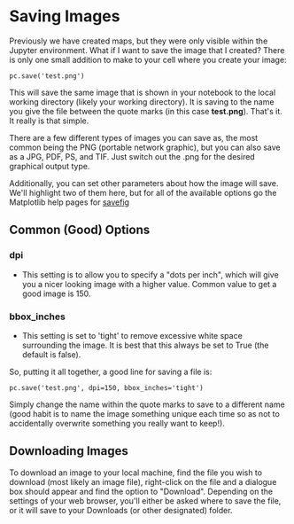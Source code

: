 # Saving Images

Previously we have created maps, but they were only visible within
the Jupyter environment. What if I want to save the image that I
created? There is only one small addition to make to your cell where you
create your image:

`pc.save('test.png')`

This will save the same image that is shown in your notebook to the
local working directory (likely your working directory). It is saving to
the name you give the file between the quote marks (in this case
**test.png**). That's it. It really is that simple.

There are a few different types of images you can save as, the most
common being the PNG (portable network graphic), but you can also save
as a JPG, PDF, PS, and TIF. Just switch out the .png for the desired
graphical output type.

Additionally, you can set other parameters about how the image will
save. We'll highlight two of them here, but for all of the available
options go the Matplotlib help pages for 
<a href="https://matplotlib.org/stable/api/_as_gen/matplotlib.pyplot.savefig.html" target="_blank">savefig</a>

## Common (Good) Options

### **dpi**
  * This setting is to allow you to specify a "dots per inch",
    which will give you a nicer looking image with a higher value. Common
    value to get a good image is 150.

### **bbox_inches**
  * This setting is set to 'tight' to remove excessive
    white space surrounding the image. It is best that this always be set to
    True (the default is false).

So, putting it all together, a good line for saving a file is:

`pc.save('test.png', dpi=150, bbox_inches='tight')`

Simply change the name within the quote marks to save to a different
name (good habit is to name the image something unique each time so as
not to accidentally overwrite something you really want to keep!).

## Downloading Images

To download an image to your local machine, find the file you wish to
download (most likely an image file), right-click on the file and a
dialogue box should appear and find the option to "Download". Depending
on the settings of your web browser, you'll either be asked where to
save the file, or it will save to your Downloads (or other designated)
folder.